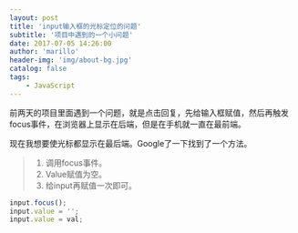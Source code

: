 ```yaml
---
layout: post
title: 'input输入框的光标定位的问题'
subtitle: '项目中遇到的一个小问题'
date: 2017-07-05 14:26:00
author: 'marillo'
header-img: 'img/about-bg.jpg'
catalog: false
tags: 
    - JavaScript
---
```


前两天的项目里面遇到一个问题，就是点击回复，先给输入框赋值，然后再触发focus事件，在浏览器上显示在后端，但是在手机就一直在最前端。

现在我想要使光标都显示在最后端。Google了一下找到了一个方法。

> 1. 调用focus事件。
> 2. Value赋值为空。
> 3. 给input再赋值一次即可。

~~~javascript
input.focus(); 
input.value = ''; 
input.value = val;
~~~

